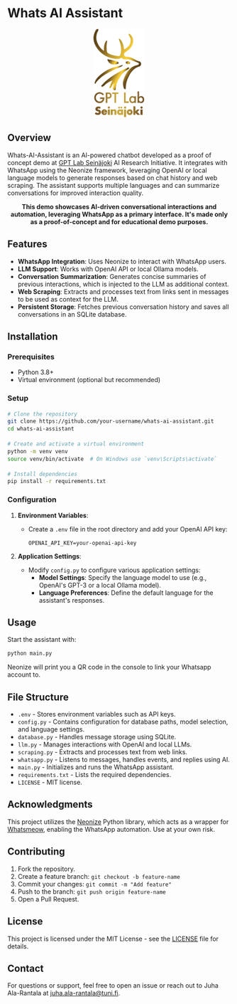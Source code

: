 

# Whats AI Assistant

<div align="center">

<img src="https://raw.githubusercontent.com/Koodattu/ucs-llm-voice-image-edit/main/assets/gls.png" style="height: 200px;" />
    
</div>


## Overview

Whats-AI-Assistant is an AI-powered chatbot developed as a proof of concept demo at [GPT Lab Seinäjoki](https://www.tuni.fi/en/research/gpt-lab-seinajoki) AI Research Initiative. It integrates with WhatsApp using the Neonize framework, leveraging OpenAI or local language models to generate responses based on chat history and web scraping. The assistant supports multiple languages and can summarize conversations for improved interaction quality.

<div align="center">

**This demo showcases AI-driven conversational interactions and automation, leveraging WhatsApp as a primary interface. It's made only as a proof-of-concept and for educational demo purposes.**

</div>

## Features

- **WhatsApp Integration**: Uses Neonize to interact with WhatsApp users.
- **LLM Support**: Works with OpenAI API or local Ollama models.
- **Conversation Summarization**: Generates concise summaries of previous interactions, which is injected to the LLM as additional context.
- **Web Scraping**: Extracts and processes text from links sent in messages to be used as context for the LLM.
- **Persistent Storage**: Fetches previous conversation history and saves all conversations in an SQLite database.

## Installation

### Prerequisites

- Python 3.8+
- Virtual environment (optional but recommended)

### Setup

```bash
# Clone the repository
git clone https://github.com/your-username/whats-ai-assistant.git
cd whats-ai-assistant

# Create and activate a virtual environment
python -m venv venv
source venv/bin/activate  # On Windows use `venv\Scripts\activate`

# Install dependencies
pip install -r requirements.txt
```

### Configuration

1. **Environment Variables**:
   - Create a `.env` file in the root directory and add your OpenAI API key:
     ```plaintext
     OPENAI_API_KEY=your-openai-api-key
     ```

2. **Application Settings**:
   - Modify `config.py` to configure various application settings:
     - **Model Settings**: Specify the language model to use (e.g., OpenAI's GPT-3 or a local Ollama model).
     - **Language Preferences**: Define the default language for the assistant's responses.
## Usage

Start the assistant with:

```bash
python main.py
```

Neonize will print you a QR code in the console to link your Whatsapp account to.

## File Structure

- `.env` - Stores environment variables such as API keys.
- `config.py` - Contains configuration for database paths, model selection, and language settings.
- `database.py` - Handles message storage using SQLite.
- `llm.py` - Manages interactions with OpenAI and local LLMs.
- `scraping.py` - Extracts and processes text from web links.
- `whatsapp.py` - Listens to messages, handles events, and replies using AI.
- `main.py` - Initializes and runs the WhatsApp assistant.
- `requirements.txt` - Lists the required dependencies.
- `LICENSE` - MIT license.

## Acknowledgments

This project utilizes the [Neonize](https://github.com/krypton-byte/neonize) Python library, which acts as a wrapper for [Whatsmeow](https://github.com/tulir/whatsmeow), enabling the WhatsApp automation. Use at your own risk.

## Contributing

1. Fork the repository.
2. Create a feature branch: `git checkout -b feature-name`
3. Commit your changes: `git commit -m "Add feature"`
4. Push to the branch: `git push origin feature-name`
5. Open a Pull Request.

## License

This project is licensed under the MIT License - see the [LICENSE](LICENSE) file for details.

## Contact

For questions or support, feel free to open an issue or reach out to Juha Ala-Rantala at [juha.ala-rantala@tuni.fi](mailto:juha.ala-rantala@tuni.fi).

